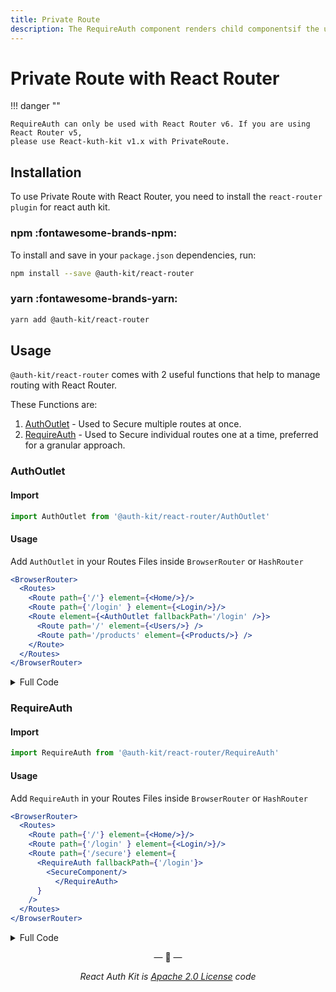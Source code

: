 ```yaml
---
title: Private Route
description: The RequireAuth component renders child componentsif the user is logged in. If not logged in the user is redirected to the page specified in loginPath prop.
---
```


# Private Route with React Router

<div data-ea-publisher="authkitarkadipme" data-ea-type="text" id="privateroute_reactrouter"></div>

!!! danger ""

    RequireAuth can only be used with React Router v6. If you are using React Router v5,
    please use React-kuth-kit v1.x with PrivateRoute.

## Installation

To use Private Route with React Router, you need to install the `react-router plugin` for react auth kit.

### npm :fontawesome-brands-npm:

To install and save in your `package.json` dependencies, run:

```bash title="Install With NPM"
npm install --save @auth-kit/react-router
```

### yarn :fontawesome-brands-yarn:

```bash title="Install With Yarn"
yarn add @auth-kit/react-router
```

## Usage

`@auth-kit/react-router` comes with 2 useful functions that help to manage routing with React Router.

These Functions are:

1. [AuthOutlet](#authoutlet) - Used to Secure multiple routes at once.
2. [RequireAuth](#requireauth) - Used to Secure individual routes one at a time, preferred for a granular approach. 

### AuthOutlet

#### Import

```js title="Import AuthOutlet"
import AuthOutlet from '@auth-kit/react-router/AuthOutlet'
```

#### Usage

Add `AuthOutlet` in your Routes Files inside `BrowserRouter` or `HashRouter`

```jsx title="RouteComponent.jsx" hl_lines="5"
<BrowserRouter>
  <Routes>
    <Route path={'/'} element={<Home/>}/>
    <Route path={'/login' } element={<Login/>}/>
    <Route element={<AuthOutlet fallbackPath='/login' />}>
      <Route path='/' element={<Users/>} />
      <Route path='/products' element={<Products/>} />
    </Route>
  </Routes>
</BrowserRouter>
```

<details>
    <summary>Full Code</summary>
    <br>

```jsx
import React from "react";
import {BrowserRouter, Routes, Route} from "react-router-dom";
import AuthOutlet from '@auth-kit/react-router/AuthOutlet';
import SecureComponent from "./SecureComponent";

const Routes = () => {
  return (
    <BrowserRouter>
      <Routes>
        <Route path={'/'} element={<Home/>}/>
        <Route path={'/login' } element={<Login/>}/>
        <Route element={<AuthOutlet fallbackPath='/login' />}>
          <Route path='/' element={<Users/>} />
          <Route path='/products' element={<Products/>} />
        </Route>
      </Routes>
    </BrowserRouter>
  )
}
```
</details>


### RequireAuth

#### Import

```js title="Import RequireAuth"
import RequireAuth from '@auth-kit/react-router/RequireAuth'
```

#### Usage

Add `RequireAuth` in your Routes Files inside `BrowserRouter` or `HashRouter`

```jsx title="RouteComponent.jsx" hl_lines="5 6 7 8 9 10"
<BrowserRouter>
  <Routes>
    <Route path={'/'} element={<Home/>}/>
    <Route path={'/login' } element={<Login/>}/>
    <Route path={'/secure'} element={
      <RequireAuth fallbackPath={'/login'}>
        <SecureComponent/>
          </RequireAuth>
      }
    />
  </Routes>
</BrowserRouter>
```


<details>
    <summary>Full Code</summary>
    <br>

```jsx
import React from "react";
import {BrowserRouter, Routes, Route} from "react-router-dom";
import RequireAuth from '@auth-kit/react-router/RequireAuth';
import SecureComponent from "./SecureComponent";

const Routes = () => {
  return (
    <BrowserRouter>
      <Routes>
        <Route path={'/'} element={<Home/>}/>
        <Route path={'/login' } element={<Login/>}/>
        <Route path={'/secure'} element={
          <RequireAuth fallbackPath={'/login'}>
            <SecureComponent/>
          </RequireAuth>
        }
        />
      </Routes>
    </BrowserRouter>
  )
}
```
</details>



<p align="center">&mdash; 🔑  &mdash;</p>
<p align="center"><i>React Auth Kit is <a href="https://github.com/react-auth-kit/react-auth-kit/blob/master/LICENSE">Apache 2.0 License</a> code</i></p>
